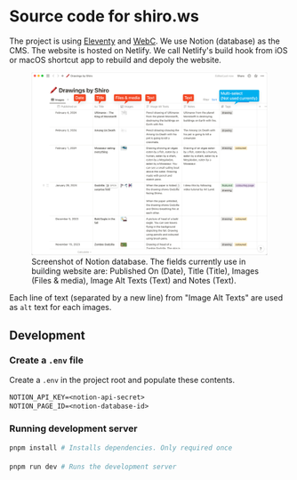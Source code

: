 # Source code for shiro.ws

The project is using [Eleventy](https://www.11ty.dev) and [WebC](https://www.11ty.dev/docs/languages/webc/).
We use Notion (database) as the CMS.
The website is hosted on Netlify.
We call Netlify's build hook from iOS or macOS shortcut app to rebuild and depoly the website.

<figure>
  <img src="./screenshot-of-notion-database-cms.png" alt="Screenshot of the Notion database">
  <figcaption>
    Screenshot of Notion database. The fields currently use in building website are: Published On (Date), Title (Title), Images (Files & media), Image Alt Texts (Text) and Notes (Text).
  </figcaption>
</figure>

Each line of text (separated by a new line) from "Image Alt Texts" are used as `alt` text for each images.

## Development

### Create a `.env` file

Create a `.env` in the project root and populate these contents.

```env
NOTION_API_KEY=<notion-api-secret>
NOTION_PAGE_ID=<notion-database-id>
```

### Running development server

```sh
pnpm install # Installs dependencies. Only required once

pnpm run dev # Runs the development server
```
